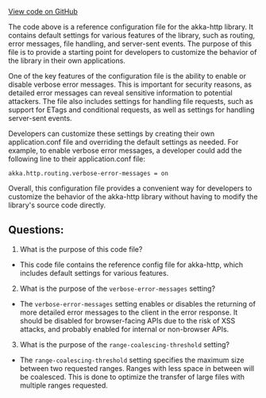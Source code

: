 [View code on GitHub](https://github.com/ergoplatform/ergo/target/streams/_global/assemblyOption/_global/streams/assembly/eb536da2deb23802f315d8e9c03f3dd0d4823b29_44d710888617698b4e6d03d97fa2c3a88f6fe2ad_da39a3ee5e6b4b0d3255bfef95601890afd80709/reference.conf)

The code above is a reference configuration file for the akka-http library. It contains default settings for various features of the library, such as routing, error messages, file handling, and server-sent events. The purpose of this file is to provide a starting point for developers to customize the behavior of the library in their own applications.

One of the key features of the configuration file is the ability to enable or disable verbose error messages. This is important for security reasons, as detailed error messages can reveal sensitive information to potential attackers. The file also includes settings for handling file requests, such as support for ETags and conditional requests, as well as settings for handling server-sent events.

Developers can customize these settings by creating their own application.conf file and overriding the default settings as needed. For example, to enable verbose error messages, a developer could add the following line to their application.conf file:

```
akka.http.routing.verbose-error-messages = on
```

Overall, this configuration file provides a convenient way for developers to customize the behavior of the akka-http library without having to modify the library's source code directly.
## Questions: 
 1. What is the purpose of this code file?
- This code file contains the reference config file for akka-http, which includes default settings for various features.

2. What is the purpose of the `verbose-error-messages` setting?
- The `verbose-error-messages` setting enables or disables the returning of more detailed error messages to the client in the error response. It should be disabled for browser-facing APIs due to the risk of XSS attacks, and probably enabled for internal or non-browser APIs.

3. What is the purpose of the `range-coalescing-threshold` setting?
- The `range-coalescing-threshold` setting specifies the maximum size between two requested ranges. Ranges with less space in between will be coalesced. This is done to optimize the transfer of large files with multiple ranges requested.